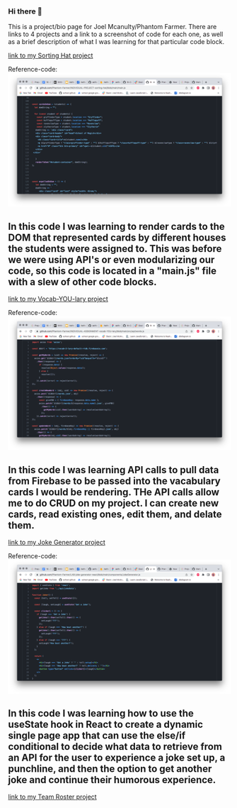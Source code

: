 ### Hi there 👋

This is a project/bio page for Joel Mcanulty/Phantom Farmer. 
There are links to 4 projects and a link to a screenshot of code for each one, as well as a brief description of what I was learning for that particular code block.

[link to my Sorting Hat project](https://github.com/Phantom-Farmer/INDIVIDUAL-PROJECT-sorting-hat)

Reference-code: 
![alt text][sort]

[sort]: https://github.com/Phantom-Farmer/Phantom-Farmer/blob/main/images/Sorting-Hat-image.png
In this code I was learning to render cards to the DOM that represented cards by different houses the students were assigned to. This was before we were using API's or even modularizing our code, so this code is located in a "main.js" file with a slew of other code blocks.
------------------------------------------------------------------------------------------------------------

[link to my Vocab-YOU-lary project](https://github.com/Phantom-Farmer/INDIVIDUAL-ASSIGNMENT-vocab-YOU-lary)

Reference-code: 
![alt text][vocab]

[vocab]: https://github.com/Phantom-Farmer/Phantom-Farmer/blob/main/images/Vocab-image.png
In this code I was learning API calls to pull data from Firebase to be passed into the vacabulary cards I would be rendering. THe API calls allow me to do CRUD on my project. I can create new cards, read existing ones, edit them, and delate them.
--------------------------------------------------------------------------------------------

[link to my Joke Generator project](https://github.com/Phantom-Farmer/LAB-joke-generator-react)

Reference-code: 
![alt text][joke]

[joke]: https://github.com/Phantom-Farmer/Phantom-Farmer/blob/main/images/Joke-Gen-image.png
In this code I was learning how to use the useState hook in React to create a dynamic single page app that can use the else/if conditional to decide what data to retrieve from an API for the user to experience a joke set up, a punchline, and then the option to get another joke and continue their humorous experience.
--------------------------------------------------------------------------------------------

[link to my Team Roster project](https://github.com/Phantom-Farmer/team-roster)

<!--
**Phantom-Farmer/Phantom-Farmer** is a ✨ _special_ ✨ repository because its `README.md` (this file) appears on your GitHub profile.

Here are some ideas to get you started:

- 🔭 I’m currently working on ...
- 🌱 I’m currently learning ...
- 👯 I’m looking to collaborate on ...
- 🤔 I’m looking for help with ...
- 💬 Ask me about ...
- 📫 How to reach me: ...
- 😄 Pronouns: ...
- ⚡ Fun fact: ...
-->
